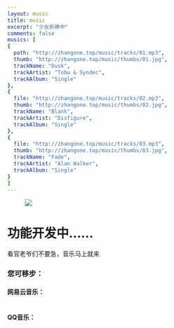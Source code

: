 ```yaml
---
layout: music
title: music
excerpt: "少女祈祷中"
comments: false
musics: [
{
  path: "http://zhangone.top/music/tracks/01.mp3",
  thumb: "http://zhangone.top/music/thumbs/01.jpg",
  trackName: "Dusk",
  trackArtist: "Tobu & Syndec",
  trackAlbum: "Single"
},
{
  file: "http://zhangone.top/music/tracks/02.mp3",
  thumb: "http://zhangone.top/music/thumbs/02.jpg",
  trackName: "Blank",
  trackArtist: "Disfigure",
  trackAlbum: "Single"
},
{
  file: "http://zhangone.top/music/tracks/03.mp3",
  thumb: "http://zhangone.top/music/thumbs/03.jpg",
  trackName: "Fade",
  trackArtist: "Alan Walker",
  trackAlbum: "Single"
}
]
---
```

<figure>
<a href="https://static.mengniang.org/common/c/cd/1006211942780b1920529f2816.gif"><img src="https://static.mengniang.org/common/c/cd/1006211942780b1920529f2816.gif"></a>
</figure>


# 功能开发中……
看官老爷们不要急，音乐马上就来

### 您可移步：

#### 网易云音乐：
<a href="http://music.163.com/"><img href="{{ site.url }}/image/qqmusic.jpg"></a>

#### QQ音乐：
<a href="http://y.qq.com/"><img href="{{ site.url }}/image/neteasemusic.jpg"></a>
